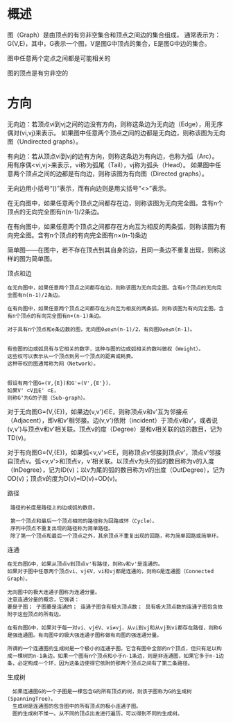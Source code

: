 
# 概述 

图（Graph）是由顶点的有穷非空集合和顶点之间边的集合组成，
通常表示为：G(V,E)，其中，G表示一个图，V是图G中顶点的集合，E是图G中边的集合。

图中任意两个定点之间都是可能相关的

图的顶点是有穷非空的


# 方向

无向边：若顶点vi到vj之间的边没有方向，则称这条边为无向边（Edge），用无序偶对(vi,vj)来表示。
如果图中任意两个顶点之间的边都是无向边，则称该图为无向图（Undirected graphs）。

有向边：若从顶点vi到vj的边有方向，则称这条边为有向边，也称为弧（Arc）。
用有序偶<vi,vj>来表示，vi称为弧尾（Tail），vj称为弧头（Head）。
如果图中任意两个顶点之间的边都是有向边，则称该图为有向图（Directed graphs）。

无向边用小括号“()”表示，而有向边则是用尖括号“<>”表示。

在无向图中，如果任意两个顶点之间都存在边，则称该图为无向完全图。含有n个顶点的无向完全图有n(n-1)/2条边。

在有向图中，如果任意两个顶点之间都存在方向互为相反的两条弧，则称该图为有向完全图。含有n个顶点的有向完全图有n×(n-1)条边

简单图——在图中，若不存在顶点到其自身的边，且同一条边不重复出现，则称这样的图为简单图。

顶点和边
    
    在无向图中，如果任意两个顶点之间都存在边，则称该图为无向完全图。含有n个顶点的无向完全图有n(n-1)/2条边。
    
    在有向图中，如果任意两个顶点之间都存在方向互为相反的两条弧，则称该图为有向完全图。含有n个顶点的有向完全图有n×(n-1)条边。
    
    对于具有n个顶点和e条边数的图，无向图0≤e≤n(n-1)/2，有向图0≤e≤n(n-1)。


    有些图的边或弧具有与它相关的数字，这种与图的边或弧相关的数叫做权（Weight）。
    这些权可以表示从一个顶点到另一个顶点的距离或耗费。
    这种带权的图通常称为网（Network）。
    
    
    假设有两个图G=(V,{E})和G'=(V',{E'})，
    如果V' ⊂V且E' ⊂E，
    则称G'为G的子图（Sub-graph）。
    
 
 
 对于无向图G=(V,{E})，如果边(v,v')∈E，则称顶点v和v'互为邻接点（Adjacent），即v和v'相邻接。边(v,v')依附（incident）于顶点v和v'，或者说(v,v')与顶点v和v'相关联。顶点v的度（Degree）是和v相关联的边的数目，记为TD(v)。
 
 对于有向图G=(V,{E})，如果弧<v,v'>∈E，则称顶点v邻接到顶点v'，顶点v'邻接自顶点v。弧<v,v'>和顶点v，v'相关联。以顶点v为头的弧的数目称为v的入度（InDegree），记为ID(v)；以v为尾的弧的数目称为v的出度（OutDegree），记为OD(v)；顶点v的度为D(v)=ID(v)+OD(v)。
 
 
 路径
 
     路径的长度是路径上的边或弧的数目。
     
     第一个顶点和最后一个顶点相同的路径称为回路或环（Cycle）。
     序列中顶点不重复出现的路径称为简单路径。
     除了第一个顶点和最后一个顶点之外，其余顶点不重复出现的回路，称为简单回路或简单环。
    

连通
    
    在无向图G中，如果从顶点v到顶点v'有路径，则称v和v'是连通的。
    如果对于图中任意两个顶点vi、vj∈V，vi和vj都是连通的，则称G是连通图（Connected Graph）。 
     
    无向图中的极大连通子图称为连通分量。
    注意连通分量的概念，它强调： 
    要是子图； 子图要是连通的； 连通子图含有极大顶点数； 具有极大顶点数的连通子图包含依附于这些顶点的所有边。
    
    在有向图G中，如果对于每一对vi、vj∈V、vi≠vj，从vi到vj和从vj到vi都存在路径，则称G是强连通图。有向图中的极大强连通子图称做有向图的强连通分量。
    
    所谓的一个连通图的生成树是一个极小的连通子图，它含有图中全部的n个顶点，但只有足以构成一棵树的n-1条边。如果一个图有n个顶点和小于n-1条边，则是非连通图，如果它多于n-1边条，必定构成一个环，因为这条边使得它依附的那两个顶点之间有了第二条路径。
    
生成树

    　如果连通图G的一个子图是一棵包含G的所有顶点的树，则该子图称为G的生成树(SpanningTree)。
    　生成树是连通图的包含图中的所有顶点的极小连通子图。
    　图的生成树不惟一。从不同的顶点出发进行遍历，可以得到不同的生成树。
    
         